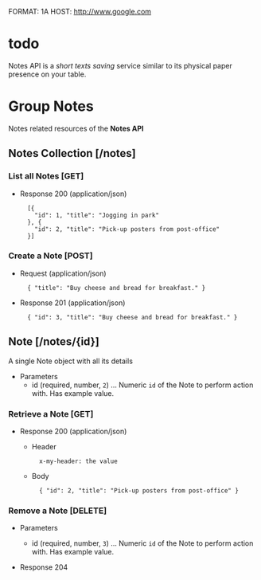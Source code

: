 FORMAT: 1A
HOST: http://www.google.com

# todo
Notes API is a *short texts saving* service similar to its physical paper presence on your table.

# Group Notes
Notes related resources of the **Notes API**

## Notes Collection [/notes]
### List all Notes [GET]
+ Response 200 (application/json)

        [{
          "id": 1, "title": "Jogging in park"
        }, {
          "id": 2, "title": "Pick-up posters from post-office"
        }]

### Create a Note [POST]
+ Request (application/json)

        { "title": "Buy cheese and bread for breakfast." }

+ Response 201 (application/json)

        { "id": 3, "title": "Buy cheese and bread for breakfast." }

## Note [/notes/{id}]
A single Note object with all its details

+ Parameters
    + id (required, number, `2`) ... Numeric `id` of the Note to perform action with. Has example value.

### Retrieve a Note [GET]
+ Response 200 (application/json)

    + Header

            x-my-header: the value

    + Body

            { "id": 2, "title": "Pick-up posters from post-office" }

### Remove a Note [DELETE]
+ Parameters
    + id (required, number, `3`) ... Numeric `id` of the Note to perform action with. Has example value.

+ Response 204
